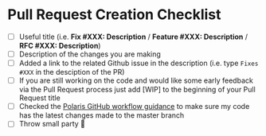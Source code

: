# Pull Request Creation Checklist

-   [ ] Useful title (i.e. **Fix #XXX: Description** / **Feature #XXX: Description** / **RFC #XXX: Description**)
-   [ ] Description of the changes you are making
-   [ ] Added a link to the related Github issue in the description (i.e. type `Fixes #XXX` in the desciption of the PR)
-   [ ] If you are still working on the code and would like some early feedback via the Pull Request process just add [WIP] to the beginning of your Pull Request title
-   [ ] Checked the [Polaris GitHub workflow guidance](/GITHUB_GUIDANCE.md) to make sure my code has the latest changes made to the master branch
-   [ ] Throw small party 🎉
